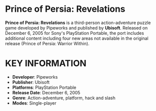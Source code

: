 # Prince of Persia: Revelations

**Prince of Persia: Revelations** is a third-person action-adventure puzzle game developed by Pipeworks and published by **Ubisoft**. Released on December 6, 2005 for Sony's PlayStation Portable, the port includes additional content including four new areas not available in the original release (Prince of Persia: Warrior Within).
# KEY INFORMATION

- **Developer**: Pipeworks
- **Publisher**: Ubisoft
- **Platforms**: PlayStation Portable
- **Release Date**: December 6, 2005
- **Genre**: Action-adventure, platform, hack and slash
- **Modes**: Single-player